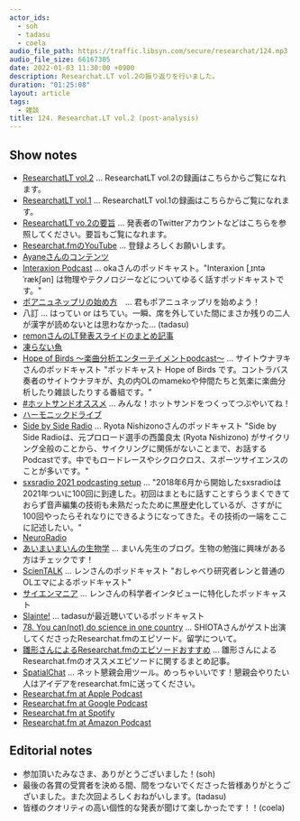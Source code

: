 ```yaml
---
actor_ids:
  - soh
  - tadasu
  - coela
audio_file_path: https://traffic.libsyn.com/secure/researchat/124.mp3
audio_file_size: 66167305
date: 2022-01-03 11:30:00 +0900
description: Researchat.LT vol.2の振り返りを行いました。
duration: "01:25:08"
layout: article
tags:
  - 雑談
title: 124. Researchat.LT vol.2 (post-analysis)
---
```


## Show notes
- [ResearchatLT vol.2](https://youtu.be/8st6KoYsnP0) ... ResearchatLT vol.2の録画はこちらからご覧になれます。
- [ResearchatLT vol.1](https://youtu.be/kKLt956ieSM) ... ResearchatLT vol.1の録画はこちらからご覧になれます。
- [ResearchatLT vo.2の要旨](https://researchat.fm/blog/11/) ... 発表者のTwitterアカウントなどはこちらを参照してください。要旨もご覧になれます。
- [Researchat.fmのYouTube](https://www.youtube.com/channel/UC2bDx3CfYJwqBKQHF-9j3FA) ... 登録よろしくお願いします。
- [Ayaneさんのコンテンツ](http://mono-kyo.com/index.html)
- [Interaxion Podcast](https://interaxion-podcast.github.io/) ... okaさんのポッドキャスト。"Interaxion [ˌɪntəˈrækʃən] は物理やテクノロジーなどについてゆるく話すポッドキャストです。"
- [ポアニュネップリの始め方](https://interaxion-podcast.github.io/blog/2021-12-23)　... 君もポアニュネップリを始めよう！
- 八訂 ... はってい or はちてい。一瞬、席を外していた間にまさか残りの二人が漢字が読めないとは思わなかった... (tadasu)
- [remonさんのLT発表スライドのまとめ記事](https://note.com/runningremon/n/n731f0ed34845)
- [凍らない魚](https://note.com/eryr13f/n/n3f9883eefaa0)
- [Hope of Birds 〜楽曲分析エンターテイメントpodcast〜](https://twitter.com/birds_hope) ... サイトウナヲキさんのポッドキャスト "ポッドキャスト Hope of Birds です。コントラバス奏者のサイトウナヲキが、丸の内OLのmamekoや仲間たちと気楽に楽曲分析したり雑談したりする番組です。"
- [#ホットサンドオススメ](https://twitter.com/hashtag/%E3%83%9B%E3%83%83%E3%83%88%E3%82%B5%E3%83%B3%E3%83%89%E3%82%AA%E3%82%B9%E3%82%B9%E3%83%A1?src=hashtag_click&f=live) ... みんな！ホットサンドをつくってつぶやいてね！
- [ハーモニックドライブ](https://ja.wikipedia.org/wiki/%E3%83%8F%E3%83%BC%E3%83%A2%E3%83%8B%E3%83%83%E3%82%AF%E3%83%89%E3%83%A9%E3%82%A4%E3%83%96)
- [Side by Side Radio](https://sidebysideradio.libsyn.com/) ... Ryota Nishizonoさんのポッドキャスト "Side by Side Radioは、元プロロード選手の西薗良太 (Ryota Nishizono) がサイクリング全般のことから、サイクリングに関係がないことまで、お話するPodcastです。中でもロードレースやシクロクロス、スポーツサイエンスのことが多いです。"
- [sxsradio 2021 podcasting setup](https://sidebysideradio.libsyn.com/website/sxsradio-2021-podcasting-setup) ... "2018年6月から開始したsxsradioは2021年ついに100回に到達した。初回はまともに話すことすらうまくできておらず音声編集の技術も未熟だったために黒歴史化しているが、さすがに100回やったらそれなりにできるようになってきた。その技術の一端をここに記述したい。"
- [NeuroRadio](https://neuroradio.tokyo/)
- [あいまいまいんの生物学](https://i-my-mine.hatenablog.com/) ... まいん先生のブログ。生物の勉強に興味がある方はチェックです！
- [ScienTALK](https://lit.link/scientalk) ... レンさんのポッドキャスト "おしゃべり研究者レンと普通のOLエマによるポッドキャスト"
- [サイエンマニア](https://open.spotify.com/playlist/5eaYVqhaoCxDSPAN21r9Cg?si=5MYIWsV4R_ajhB0-WwYtPA&nd=1) ... レンさんの科学者インタビューに特化したポッドキャスト
- [Slainte!](https://anchor.fm/wataru-toyokawa) ... tadasuが最近聴いているポッドキャスト
- [78. You can(not) do science in one country](https://researchat.fm/episode/78) ... SHIOTAさんがゲスト出演してくださったResearchat.fmのエピソード。留学について。
- [雛形さんによるResearchat.fmのエピソードおすすめ](https://twitter.com/hinahypersonica/status/1472379462570622982) ... 雛形さんによるResearchat.fmのオススメエピソードに関するまとめ記事。
- [SpatialChat](https://spatial.chat/) ... ネット懇親会用ツール。めっちゃいいです！懇親会やりたい人はアイデアをresearchat.fmに送ってください。
- [Researchat.fm at Apple Podcast](https://podcasts.apple.com/jp/podcast/researchat-fm/id1453892334?mt=2)
- [Researchat.fm at Google Podcast](https://podcasts.google.com/feed/aHR0cHM6Ly9yZXNlYXJjaGF0LmZtL2ZlZWQueG1s)
- [Researchat.fm at Spotify](https://open.spotify.com/show/6pqHenuqtkEpnFg9tShg4J)
- [Researchat.fm at Amazon Podcast](https://music.amazon.co.jp/podcasts/cf018aa1-40f7-4f59-ba08-d2f61ee1ab75/researchat-fm)


## Editorial notes
- 参加頂いたみなさま、ありがとうございました！(soh)
- 最後の各賞の受賞者を決める間、間をつないでくださった皆様ありがとうございました。また次回よろしくおねがいします。(tadasu)
- 皆様のクオリティの高い個性的な発表が聞けて楽しかったです！！(coela)
